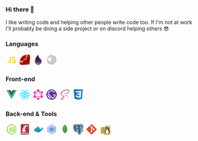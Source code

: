  <h3>Hi there 👋</h3>

I like writing code and helping other people write code too. If I'm not at work I'll probably be doing a side project or on discord helping others 😎

### Languages

<p>
  <img src="https://raw.githubusercontent.com/vscode-icons/vscode-icons/master/icons/file_type_js.svg" width="32" height="32">
  <img src="https://raw.githubusercontent.com/vscode-icons/vscode-icons/master/icons/file_type_ruby.svg" width="32" height="32">
  <img src="https://raw.githubusercontent.com/vscode-icons/vscode-icons/master/icons/file_type_elixir.svg" width="32" height="32">
  <img src="https://raw.githubusercontent.com/vscode-icons/vscode-icons/master/icons/file_type_crystal.svg" width="32" height="32">
</p>

### Front-end

<p>
  <img src="https://raw.githubusercontent.com/vscode-icons/vscode-icons/master/icons/file_type_vue.svg" width="32" height="32">
  <img src="https://raw.githubusercontent.com/vscode-icons/vscode-icons/master/icons/file_type_reactjs.svg" width="32" height="32">
  <img src="https://raw.githubusercontent.com/vscode-icons/vscode-icons/master/icons/file_type_graphql.svg" width="32" height="32">
  <img src="https://raw.githubusercontent.com/vscode-icons/vscode-icons/master/icons/file_type_gatsby.svg" width="32" height="32">
  <img src="https://raw.githubusercontent.com/vscode-icons/vscode-icons/master/icons/file_type_scss.svg" width="32" height="32">
  <img src="https://raw.githubusercontent.com/vscode-icons/vscode-icons/master/icons/file_type_css.svg" width="32" height="32">
</p>

### Back-end & Tools

<p>
  <img src="https://raw.githubusercontent.com/vscode-icons/vscode-icons/master/icons/file_type_node.svg" width="32" height="32">
  <img src="https://raw.githubusercontent.com/vscode-icons/vscode-icons/master/icons/file_type_rails.svg" width="32" height="32">
  <img src="https://raw.githubusercontent.com/vscode-icons/vscode-icons/master/icons/file_type_docker.svg" width="32" height="32">
  <img src="https://raw.githubusercontent.com/vscode-icons/vscode-icons/master/icons/file_type_webpack.svg" width="32" height="32">
  <img src="https://raw.githubusercontent.com/vscode-icons/vscode-icons/master/icons/file_type_mongo.svg" width="32" height="32">
  <img src="https://raw.githubusercontent.com/vscode-icons/vscode-icons/master/icons/file_type_pgsql.svg" width="32" height="32">
  <img src="https://raw.githubusercontent.com/vscode-icons/vscode-icons/master/icons/file_type_git.svg" width="32" height="32">
  <img src="https://raw.githubusercontent.com/vscode-icons/vscode-icons/master/icons/folder_type_linux.svg" width="32" height="32">
</p>
